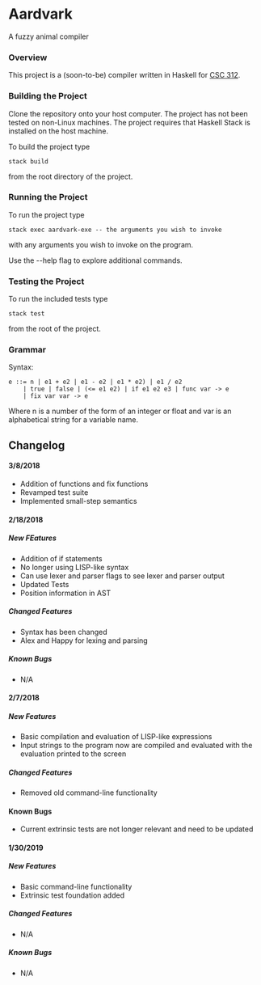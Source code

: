 # Aardvark
A fuzzy animal compiler

### Overview
This project is a (soon-to-be) compiler written in Haskell for [CSC 312](http://www.cs.grinnell.edu/~osera/courses/csc312/18sp).

### Building the Project
Clone the repository onto your host computer. The project has not been tested on non-Linux machines. The project requires that Haskell Stack is installed on the host machine.

To build the project type
```
stack build
```
from the root directory of the project.

### Running the Project
To run the project type
```
stack exec aardvark-exe -- the arguments you wish to invoke
```
with any arguments you wish to invoke on the program.

Use the --help flag to explore additional commands.

### Testing the Project
To run the included tests type
```
stack test
```
from the root of the project.

### Grammar

Syntax:
```
e ::= n | e1 + e2 | e1 - e2 | e1 * e2) | e1 / e2
    | true | false | (<= e1 e2) | if e1 e2 e3 | func var -> e
    | fix var var -> e
```

Where n is a number of the form of an integer or float and var is an alphabetical string for a variable name.

## Changelog
#### 3/8/2018
- Addition of functions and fix functions
- Revamped test suite
- Implemented small-step semantics

#### 2/18/2018
##### New FEatures
- Addition of if statements
- No longer using LISP-like syntax
- Can use lexer and parser flags to see lexer and parser output
- Updated Tests
- Position information in AST

##### Changed Features
- Syntax has been changed
- Alex and Happy for lexing and parsing

##### Known Bugs
- N/A

#### 2/7/2018
##### New Features
- Basic compilation and evaluation of LISP-like expressions
- Input strings to the program now are compiled and evaluated with the evaluation printed to the screen

##### Changed Features
- Removed old command-line functionality

#### Known Bugs
- Current extrinsic tests are not longer relevant and need to be updated

#### 1/30/2019
##### New Features
- Basic command-line functionality
- Extrinsic test foundation added
##### Changed Features
- N/A
##### Known Bugs
- N/A
